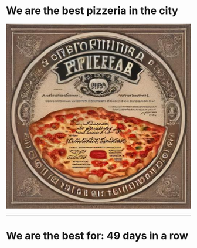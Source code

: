 # We are the best pizzeria in the city

![Certificate of the best pizzeria](photos/certificate.jpg)

--- 

# We are the best for: 49 days in a row